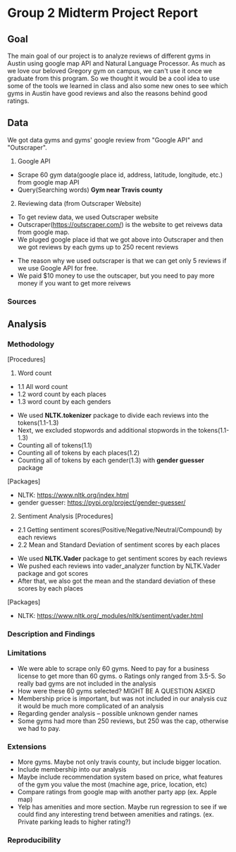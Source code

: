 # Group 2 Midterm Project Report

## Goal

The main goal of our project is to analyze reviews of different gyms in Austin using google map API and Natural Language Processor. As much as we love our beloved Gregory gym on campus, we can't use it once we graduate from this program. So we thought it would be a cool idea to use some of the tools we learned in class and also some new ones to see which gyms in Austin have good reviews and also the reasons behind good ratings. 

## Data
We got data gyms and gyms' google review from "Google API" and "Outscraper".

1. Google API
-	Scrape 60 gym data(google place id, address, latitude, longitude, etc.) from google map API
-	Query(Searching words) **Gym near Travis county**

2. Reviewing data (from Outscraper Website)
- To get review data, we used Outscraper website
- Outscraper(https://outscraper.com/) is the website to get reivews data from google map.
- We pluged google place id that we got above into Outscraper and then we got reviews by each gyms up to 250 recent reviews
* The reason why we used outscraper is that we can get only 5 reviews if we use Google API for free.
* We paid $10 money to use the outscaper, but you need to pay more money if you want to get more reivews

### Sources

## Analysis



### Methodology
[Procedures]
1. Word count
  * 1.1 All word count
  * 1.2 word count by each places
  * 1.3 word count by each genders

- We used **NLTK.tokenizer** package to divide each reviews into the tokens(1.1-1.3)
- Next, we excluded stopwords and additional stopwords in the tokens(1.1-1.3)
- Counting all of tokens(1.1)
- Counting all of tokens by each places(1.2)
- Counting all of tokens by each gender(1.3) with **gender guesser** package

[Packages]
* NLTK: https://www.nltk.org/index.html
* gender guesser: https://pypi.org/project/gender-guesser/

2. Sentiment Analysis 
[Procedures]
  * 2.1 Getting sentiment scores(Positive/Negative/Neutral/Compound) by each reviews  
  * 2.2 Mean and Standard Deviation of sentiment scores by each places
  
-	We used **NLTK.Vader** package to get sentiment scores by each reviews
-	We pushed each reviews into vader_analyzer function by NLTK.Vader package and got scores
-	After that, we also got the mean and the standard deviation of these scores by each places

[Packages]
* NLTK: https://www.nltk.org/_modules/nltk/sentiment/vader.html

### Description and Findings

### Limitations

-	We were able to scrape only 60 gyms. Need to pay for a business license to get more than 60 gyms.
o	Ratings only ranged from 3.5-5. So really bad gyms are not included in the analysis
-	How were these 60 gyms selected? MIGHT BE A QUESTION ASKED
-	Membership price is important, but was not included in our analysis cuz it would be much more complicated of an analysis
-	Regarding gender analysis – possible unknown gender names
-	Some gyms had more than 250 reviews, but 250 was the cap, otherwise we had to pay.


### Extensions

-	More gyms. Maybe not only travis county, but include bigger location.
-	Include membership into our analysis
-	Maybe include recommendation system based on price, what features of the gym you value the most (machine age, price, location, etc)
-	Compare ratings from google map with another party app (ex. Apple map)
-	Yelp has amenities and more section. Maybe run regression to see if we could find any interesting trend between amenities and ratings. (ex. Private parking leads to higher rating?)


### Reproducibility
